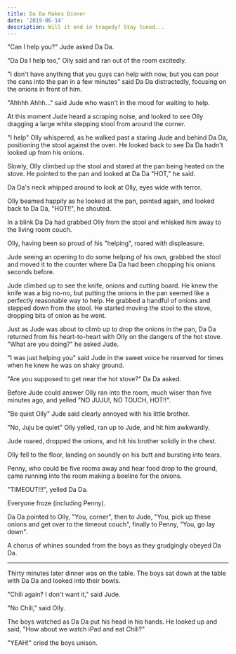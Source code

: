 ```yaml
---
title: Da Da Makes Dinner
date: '2019-06-14'
description: Will it end in tragedy? Stay tuned...
---
```


"Can I help you?" Jude asked Da Da.

"Da Da I help too," Olly said and ran out of the room excitedly.

"I don't have anything that you guys can help with now, but you can pour the cans into the pan in a few minutes" said Da Da distractedly, focusing on the onions in front of him.

"Ahhhh Ahhh..." said Jude who wasn't in the mood for waiting to help.

At this moment Jude heard a scraping noise, and looked to see Olly dragging a large white stepping stool from around the corner.

"I help" Olly whispered, as he walked past a staring Jude and behind Da Da, positioning the stool against the oven. He looked back to see Da Da hadn't looked up from his onions. 

Slowly, Olly climbed up the stool and stared at the pan being heated on the stove. He pointed to the pan and looked at Da Da "HOT," he said.

Da Da's neck whipped around to look at Olly, eyes wide with terror.

Olly beamed happily as he looked at the pan, pointed again, and looked back to Da Da, "HOT!!", he shouted.

In a blink Da Da had grabbed Olly from the stool and whisked him away to the living room couch.

Olly, having been so proud of his "helping", roared with displeasure.

Jude seeing an opening to do some helping of his own, grabbed the stool and moved it to the counter where Da Da had been chopping his onions seconds before. 

Jude climbed up to see the knife, onions and cutting board. He knew the knife was a big no-no, but putting the onions in the pan seemed like a perfectly reasonable way to help. He grabbed a handful of onions and stepped down from the stool. He started moving the stool to the stove, dropping bits of onion as he went. 

Just as Jude was about to climb up to drop the onions in the pan, Da Da returned from his heart-to-heart with Olly on the dangers of the hot stove. "What are you doing?" he asked Jude.

"I was just helping you" said Jude in the sweet voice he reserved for times when he knew he was on shaky ground.

"Are you supposed to get near the hot stove?" Da Da asked.

Before Jude could answer Olly ran into the room, much wiser than five minutes ago, and yelled "NO JUJU!, NO TOUCH, HOT!!".

"Be quiet Olly" Jude said clearly annoyed with his little brother.

"No, Juju be quiet" Olly yelled, ran up to Jude, and hit him awkwardly.

Jude roared, dropped the onions, and hit his brother solidly in the chest.

Olly fell to the floor, landing on soundly on his butt and bursting into tears.

Penny, who could be five rooms away and hear food drop to the ground, came running into the room making a beeline for the onions.

"TIMEOUT!!!", yelled Da Da.

Everyone froze (including Penny).

Da Da pointed to Olly, "You, corner", then to Jude, "You, pick up these onions and get over to the timeout couch", finally to Penny, "You, go lay down".

A chorus of whines sounded from the boys as they grudgingly obeyed Da Da.

---

Thirty minutes later dinner was on the table. The boys sat down at the table with Da Da and looked into their bowls.

"Chili again? I don't want it," said Jude.

"No Chili," said Olly.

The boys watched as Da Da put his head in his hands. He looked up and said, "How about we watch iPad and eat Chili?"

"YEAH!" cried the boys unison.



